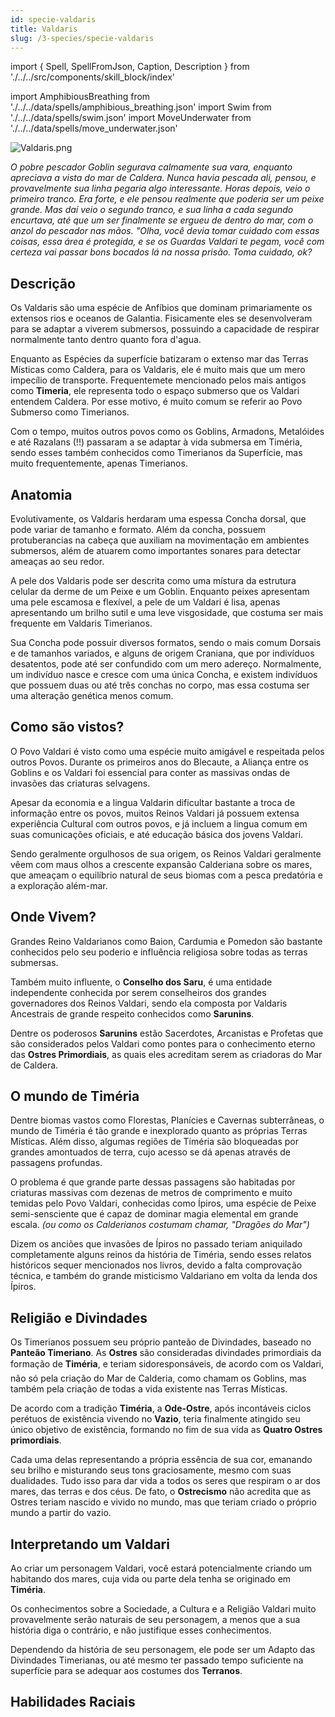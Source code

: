 ```yaml
---
id: specie-valdaris
title: Valdaris
slug: /3-species/specie-valdaris
---
```


import { Spell, SpellFromJson, Caption, Description } from './../../src/components/skill_block/index'

import AmphibiousBreathing from './../../data/spells/amphibious_breathing.json'
import Swim from './../../data/spells/swim.json'
import MoveUnderwater from './../../data/spells/move_underwater.json'

![Valdaris.png](https://s3.us-west-2.amazonaws.com/fabulas-e-goblins-book/%5Cvscode%5Cf58c81f6-ca3c-4d7b-930e-31d6719a2624.png)

*O pobre pescador Goblin segurava calmamente sua vara, enquanto apreciava a vista do mar de Caldera. Nunca havia pescada ali, pensou, e provavelmente sua linha pegaria algo interessante. Horas depois, veio o primeiro tranco. Era forte, e ele pensou realmente que poderia ser um peixe grande. Mas daí veio o segundo tranco, e sua linha a cada segundo encurtava, até que um ser finalmente se ergueu de dentro do mar, com o anzol do pescador nas mãos. "Olha, você devia tomar cuidado com essas coisas, essa área é protegida, e se os Guardas Valdari te pegam, você com certeza vai passar bons bocados lá na nossa prisão. Toma cuidado, ok?*

## Descrição

Os Valdaris são uma espécie de Anfíbios que dominam primariamente os extensos rios e oceanos de Galantia. Fisicamente eles se desenvolveram para se adaptar a viverem submersos, possuindo a capacidade de respirar normalmente tanto dentro quanto fora d'agua.

Enquanto as Espécies da superfície batizaram o extenso mar das Terras Místicas como Caldera, para os Valdaris, ele é muito mais que um mero impecílio de transporte. Frequentemete mencionado pelos mais antigos como **Timeria**, ele representa todo o espaço submerso que os Valdari entendem Caldera. Por esse motivo, é muito comum se referir ao Povo Submerso como Timerianos.

Com o tempo, muitos outros povos como os Goblins, Armadons, Metalóides e até Razalans (!!) passaram a se adaptar à vida submersa em Timéria, sendo esses também conhecidos como Timerianos da Superfície, mas muito frequentemente, apenas Timerianos.

## Anatomia

Evolutivamente, os Valdaris herdaram uma espessa Concha dorsal, que pode variar de tamanho e formato. Além da concha, possuem protuberancias na cabeça que auxiliam na movimentação em ambientes submersos, além de atuarem como importantes sonares para detectar ameaças ao seu redor.

A pele dos Valdaris pode ser descrita como uma místura da estrutura celular da derme de um Peixe e um Goblin. Enquanto peixes apresentam uma pele escamosa e flexível, a pele de um Valdari é lisa, apenas apresentando um brilho sutil e uma leve visgosidade, que costuma ser mais frequente em Valdaris Timerianos.

Sua Concha pode possuir diversos formatos, sendo o mais comum Dorsais e de tamanhos variados, e alguns de origem Craniana, que por indivíduos desatentos, pode até ser confundido com um mero adereço.
Normalmente, um indivíduo nasce e cresce com uma única Concha, e existem indivíduos que possuem duas ou até três conchas no corpo, mas essa costuma ser uma alteração genética menos comum.

## Como são vistos?

O Povo Valdari é visto como uma espécie muito amigável e respeitada pelos outros Povos.
Durante os primeiros anos do Blecaute, a Aliança entre os Goblins e os Valdari foi essencial para conter as massivas ondas de invasões das criaturas selvagens.

Apesar da economia e a lingua Valdarin dificultar bastante a troca de informação entre os povos, muitos Reinos Valdari já possuem extensa experiência Cultural com outros povos, e já incluem a lingua comum em suas comunicações oficiais, e até educação básica dos jovens Valdari.

Sendo geralmente orgulhosos de sua origem, os Reinos Valdari geralmente vêem com maus olhos a crescente expansão Calderiana sobre os mares, que ameaçam o equilíbrio natural de seus biomas com a pesca predatória e a exploração além-mar.

## Onde Vivem?

Grandes Reino Valdarianos como Baion, Cardumia e Pomedon são bastante conhecidos pelo seu poderio e influência religiosa sobre todas as terras submersas.

Também muito influente, o **Conselho dos Saru**, é uma entidade independente conhecida por serem conselheiros dos grandes governadores dos Reinos Valdari, sendo ela composta por Valdaris Ancestrais de grande respeito conhecidos como **Sarunins**.

Dentre os poderosos **Sarunins** estão Sacerdotes, Arcanistas e Profetas que são considerados pelos Valdari como pontes para o conhecimento eterno das **Ostres Primordiais**, as quais eles acreditam serem as criadoras do Mar de Caldera.

## O mundo de Timéria

Dentre biomas vastos como Florestas, Planícies e Cavernas subterrâneas, o mundo de Timéria é tão grande e inexplorado quanto as próprias Terras Místicas. 
Além disso, algumas regiões de Timéria são bloqueadas por grandes amontuados de terra, cujo acesso se dá apenas através de passagens profundas.

O problema é que grande parte dessas passagens são habitadas por criaturas massivas com dezenas de metros de comprimento e muito temidas pelo Povo Valdari, conhecidas como Ípiros, uma espécie de Peixe semi-sensciente que é capaz de dominar magia elemental em grande escala. *(ou como os Calderianos costumam chamar, "Dragões do Mar")*

Dizem os anciões que invasões de Ípiros no passado teriam aniquilado completamente alguns reinos da história de Timéria, sendo esses relatos históricos sequer mencionados nos livros, devido a falta comprovação técnica, e também do grande misticismo Valdariano em volta da lenda dos Ípiros.

## Religião e Divindades

Os Timerianos possuem seu próprio panteão de Divindades, baseado no **Panteão Timeriano**.
As **Ostres** são consideradas divindades primordiais da formação de **Timéria**, e teriam sidoresponsáveis, de acordo com os Valdari, não só pela criação do Mar de Calderia, como chamam os Goblins, mas também pela criação de todas a vida existente nas Terras Místicas.

De acordo com a tradição **Timéria**, a **Ode-Ostre**, após incontáveis ciclos perétuos de existência vivendo no **Vazio**, teria finalmente atingido seu único objetivo de existência, formando no fim de sua vida as **Quatro Ostres primordiais**.

Cada uma delas representando a própria essência de sua cor, emanando seu brilho e misturando seus tons graciosamente, mesmo com suas dualidades. Tudo isso para dar vida a todos os seres que respiram o ar dos mares, das terras e dos céus.
De fato, o **Ostrecismo** não acredita que as Ostres teriam nascido e vivido no mundo, mas que teriam criado o próprio mundo a partir do vazio.

## Interpretando um Valdari

Ao criar um personagem Valdari, você estará potencialmente criando um habitando dos mares, cuja vida ou parte dela tenha se originado em **Timéria**. 

Os conhecimentos sobre a Sociedade, a Cultura e a Religião Valdari muito provavelmente serão naturais de seu personagem, a menos que a sua história diga o contrário, e não justifique esses conhecimentos.

Dependendo da história de seu personagem, ele pode ser um Adapto das Divindades Timerianas, ou até mesmo ter passado tempo suficiente na superfície para se adequar aos costumes dos **Terranos**.

## Habilidades Raciais

<SpellFromJson spellData={AmphibiousBreathing} />

<SpellFromJson spellData={Swim} />

<SpellFromJson spellData={MoveUnderwater} />